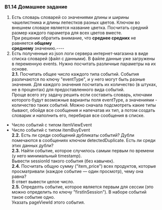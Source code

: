 ### B1.14 Домашнее задание ###
1. Есть словарь словарей со значениями длины и ширины чашелистника и длины лепестков
разных цветов. Ключом во внешнем словаре является название цветка. Посчитать
средний размер каждого параметра для всех цветов вместе.    
При решении обратить внимание, что **среднее средних** не равняется **общему\
среднему** значению.----
2. Есть полученные из json логи сервера интернет-магазина в виде списка словарей
(файл с данными). В файле данные уже загружены в переменную events. Нужно
посчитать различные параметры на их основе.    
**2.1.** Посчитать общее число каждого типа событий. События различаются по ключу
"eventType", и у него могут быть разные значения. Для каждого значения посчитать
их количество (в штуках, не в процентах) для предоставленного вида событий.    
Проще всего эту задачу решить если составить словарь, ключами которого будут
возможные варианты поля eventType, а значениями - количество таких событий. Можно
сначала подсмотреть какие типы бывают, обойдя все сообщения и напечатав их тип,
а потом создать словарик и наполнить его, перебирая все сообщения в списке.    
- Число событий с типом itemViewEvent    
- Число событий с типом itemBuyEvent    
**2.2.** Есть ли среди сообщений дубликаты cобытий? Дубли помечаются в сообщениях
ключом detectedDuplicate. Есть ли среди этих данных дубли?    
**2.3.** Найти событие, которое случилось самым первым по времени (у него
минимальный timestamp).    
Вывести sessionId такого события (без кавычек).    
**2.4.** Посчитать общую сумму ("item_price") всех продуктов, которые просматривали
(каждое событие — один просмотр), чему она равна?    
В ответ вывести целое число.    
**2.5.** Определть событие, которое является первым для сессии (это можно
определить по ключу "firstInSession"). В наборе событий такое событие одно.    
Указать pageViewId этого события.    
